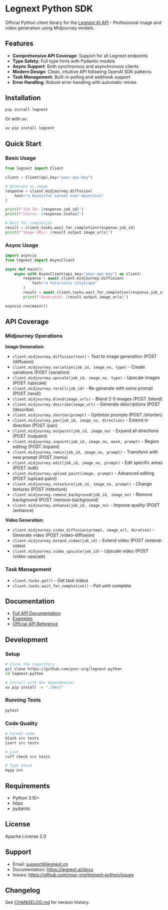 # Legnext Python SDK

Official Python client library for the [Legnext AI API](https://legnext.ai) - Professional image and video generation using Midjourney models.

## Features

- **Comprehensive API Coverage**: Support for all Legnext endpoints
- **Type Safety**: Full type hints with Pydantic models
- **Async Support**: Both synchronous and asynchronous clients
- **Modern Design**: Clean, intuitive API following OpenAI SDK patterns
- **Task Management**: Built-in polling and webhook support
- **Error Handling**: Robust error handling with automatic retries

## Installation

```bash
pip install legnext
```

Or with uv:

```bash
uv pip install legnext
```

## Quick Start

### Basic Usage

```python
from legnext import Client

client = Client(api_key="your-api-key")

# Generate an image
response = client.midjourney.diffusion(
    text="a beautiful sunset over mountains"
)

print(f"Job ID: {response.job_id}")
print(f"Status: {response.status}")

# Wait for completion
result = client.tasks.wait_for_completion(response.job_id)
print(f"Image URLs: {result.output.image_urls}")
```

### Async Usage

```python
import asyncio
from legnext import AsyncClient

async def main():
    async with AsyncClient(api_key="your-api-key") as client:
        response = await client.midjourney.diffusion(
            text="a futuristic cityscape"
        )
        result = await client.tasks.wait_for_completion(response.job_id)
        print(f"Generated: {result.output.image_urls}")

asyncio.run(main())
```

## API Coverage

### Midjourney Operations

**Image Generation:**
- `client.midjourney.diffusion(text)` - Text to image generation (POST /diffusion)
- `client.midjourney.variation(job_id, image_no, type)` - Create variations (POST /variation)
- `client.midjourney.upscale(job_id, image_no, type)` - Upscale images (POST /upscale)
- `client.midjourney.reroll(job_id)` - Re-generate with same prompt (POST /reroll)
- `client.midjourney.blend(image_urls)` - Blend 2-5 images (POST /blend)
- `client.midjourney.describe(image_url)` - Generate descriptions (POST /describe)
- `client.midjourney.shorten(prompt)` - Optimize prompts (POST /shorten)
- `client.midjourney.pan(job_id, image_no, direction)` - Extend in direction (POST /pan)
- `client.midjourney.outpaint(job_id, image_no)` - Expand all directions (POST /outpaint)
- `client.midjourney.inpaint(job_id, image_no, mask, prompt)` - Region editing (POST /inpaint)
- `client.midjourney.remix(job_id, image_no, prompt)` - Transform with new prompt (POST /remix)
- `client.midjourney.edit(job_id, image_no, prompt)` - Edit specific areas (POST /edit)
- `client.midjourney.upload_paint(image, prompt)` - Advanced editing (POST /upload-paint)
- `client.midjourney.retexture(job_id, image_no, prompt)` - Change textures (POST /retexture)
- `client.midjourney.remove_background(job_id, image_no)` - Remove background (POST /remove-background)
- `client.midjourney.enhance(job_id, image_no)` - Improve quality (POST /enhance)

**Video Generation:**
- `client.midjourney.video_diffusion(prompt, image_url, duration)` - Generate video (POST /video-diffusion)
- `client.midjourney.extend_video(job_id)` - Extend video (POST /extend-video)
- `client.midjourney.video_upscale(job_id)` - Upscale video (POST /video-upscale)

### Task Management

- `client.tasks.get()` - Get task status
- `client.tasks.wait_for_completion()` - Poll until complete

## Documentation

- [Full API Documentation](https://github.com/your-org/legnext-python/docs)
- [Examples](https://github.com/your-org/legnext-python/examples)
- [Official API Reference](https://legnext.ai/docs)

## Development

### Setup

```bash
# Clone the repository
git clone https://github.com/your-org/legnext-python
cd legnext-python

# Install with dev dependencies
uv pip install -e ".[dev]"
```

### Running Tests

```bash
pytest
```

### Code Quality

```bash
# Format code
black src tests
isort src tests

# Lint
ruff check src tests

# Type check
mypy src
```

## Requirements

- Python 3.10+
- httpx
- pydantic

## License

Apache License 2.0

## Support

- Email: support@legnext.cn
- Documentation: https://legnext.ai/docs
- Issues: https://github.com/your-org/legnext-python/issues

## Changelog

See [CHANGELOG.md](CHANGELOG.md) for version history.
